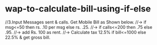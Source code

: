 # wap-to-calculate-bill-using-if-else
//3.Input Messages sent & calls. Get Mobile Bill as Shown below.
//-> if msg<=50 then rs. .10 per msg else rs. .25.
//-> if calls<=200 then .75 else .95.
//-> add Rs. 100 as rent.
//-> Calculate tax 12.5% if bill<=1000 else 22.5% & get gross bill.
